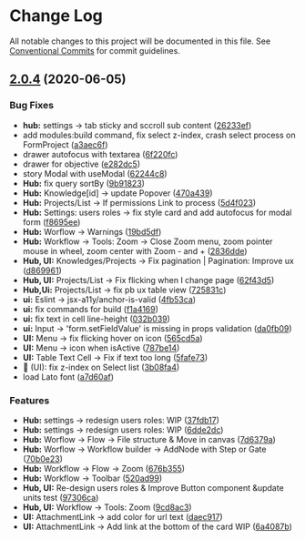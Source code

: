 # Change Log

All notable changes to this project will be documented in this file. See
[Conventional Commits](https://conventionalcommits.org) for commit guidelines.

## [2.0.4](https://bitbucket.org/braineet/frontend/compare/@braineet/ui@1.0.0...@braineet/ui@2.0.4) (2020-06-05)

### Bug Fixes

-   **hub:** settings -> tab sticky and sccroll sub content
    ([26233ef](https://bitbucket.org/braineet/frontend/commits/26233ef88ff7e93920b42f994c5c1c370ae9d1e2))
-   add modules:build command, fix select z-index, crash select process on
    FormProject
    ([a3aec6f](https://bitbucket.org/braineet/frontend/commits/a3aec6fa16a463d9f9cadb517255d63a4ddc7d1e))
-   drawer autofocus with textarea
    ([6f220fc](https://bitbucket.org/braineet/frontend/commits/6f220fc6d397494696de301c9a405e2127a8165f))
-   drawer for objective
    ([e282dc5](https://bitbucket.org/braineet/frontend/commits/e282dc571bb1f92ca9319dc887a91e554d3270de))
-   story Modal with useModal
    ([62244c8](https://bitbucket.org/braineet/frontend/commits/62244c868167380b21fd9eb8642f927bf504a232))
-   **Hub:** fix query sortBy
    ([9b91823](https://bitbucket.org/braineet/frontend/commits/9b91823051a5e712d4c496b49fabcdadc8a8935d))
-   **Hub:** Knowledge[id] -> update Popover
    ([470a439](https://bitbucket.org/braineet/frontend/commits/470a4390603d1c66f190eff66a9f97e84890af0f))
-   **Hub:** Projects/List -> If permissions Link to process
    ([5d4f023](https://bitbucket.org/braineet/frontend/commits/5d4f023f822950267d2823da9ff4fa39633f4d56))
-   **Hub:** Settings: users roles -> fix style card and add autofocus for modal
    form
    ([f8695ee](https://bitbucket.org/braineet/frontend/commits/f8695ee5b26f7b29f726c69d88d4890a8d5664ac))
-   **Hub:** Worflow -> Warnings
    ([19bd5df](https://bitbucket.org/braineet/frontend/commits/19bd5df92446e4b6bb1f205ced5d87cdb3c51ef0))
-   **Hub:** Workflow -> Tools: Zoom -> Close Zoom menu, zoom pointer mouse in
    wheel, zoom center with Zoom - and +
    ([2836dde](https://bitbucket.org/braineet/frontend/commits/2836dde491b973b7805d0d27742327fb97f2b8d9))
-   **Hub, UI:** Knowledges/Projects -> Fix pagination | Pagination: Improve ux
    ([d869961](https://bitbucket.org/braineet/frontend/commits/d869961d3acefcc5f639f1cd0aaf4e5432ae2774))
-   **Hub, UI:** Projects/List -> Fix flicking when I change page
    ([62f43d5](https://bitbucket.org/braineet/frontend/commits/62f43d5f487b523dd683615f7b446a9924d9c1c3))
-   **Hub,Ui:** Projects/List -> fix pb ux table view
    ([725831c](https://bitbucket.org/braineet/frontend/commits/725831ce2f4fe5b90f2f39ec66638c11835093ec))
-   **ui:** Eslint -> jsx-a11y/anchor-is-valid
    ([4fb53ca](https://bitbucket.org/braineet/frontend/commits/4fb53ca78a5d0426009a52121856c562754090db))
-   **ui:** fix commands for build
    ([f1a4169](https://bitbucket.org/braineet/frontend/commits/f1a4169aff64ce3c41d1c4e70449cd0b09a36544))
-   **ui:** fix text in cell line-height
    ([032b039](https://bitbucket.org/braineet/frontend/commits/032b039ae66721289fb758d6ab06846a136ec086))
-   **ui:** Input -> 'form.setFieldValue' is missing in props validation
    ([da0fb09](https://bitbucket.org/braineet/frontend/commits/da0fb094f2ed656137aad64206ec36978ec344c7))
-   **UI:** Menu -> fix flicking hover on icon
    ([565cd5a](https://bitbucket.org/braineet/frontend/commits/565cd5a378e62b0cb3dafdbdd82f56f260df91ac))
-   **UI:** Menu -> icon when isActive
    ([787be14](https://bitbucket.org/braineet/frontend/commits/787be1405d7648d50f353c1798f387c2ffda9094))
-   **UI:** Table Text Cell -> Fix if text too long
    ([5fafe73](https://bitbucket.org/braineet/frontend/commits/5fafe73f66b5435244c6315b2a6dc01086c99127))
-   :bug: (UI): fix z-index on Select list
    ([3b08fa4](https://bitbucket.org/braineet/frontend/commits/3b08fa42e199a371100298e4f760a2e0230d37c3))
-   load Lato font
    ([a7d60af](https://bitbucket.org/braineet/frontend/commits/a7d60aff742bd604a8d65f9f4c1d578c891e5ce8))

### Features

-   **Hub:** settings -> redesign users roles: WIP
    ([37fdb17](https://bitbucket.org/braineet/frontend/commits/37fdb179c740bfb506a63218e0e41287d5400f01))
-   **Hub:** settings -> redesign users roles: WIP
    ([6dde2dc](https://bitbucket.org/braineet/frontend/commits/6dde2dcee712a877e3217b8b7815f701875e3241))
-   **Hub:** Worflow -> Flow -> File structure & Move in canvas
    ([7d6379a](https://bitbucket.org/braineet/frontend/commits/7d6379aae3989bea4a9833904abc1065cd74e140))
-   **Hub:** Worflow -> Workflow builder -> AddNode with Step or Gate
    ([70b0e23](https://bitbucket.org/braineet/frontend/commits/70b0e23b49b363547fea3d247cc895bf1bdf83b7))
-   **Hub:** Workflow -> Flow -> Zoom
    ([676b355](https://bitbucket.org/braineet/frontend/commits/676b355676327561643298af34f54802863bd0a7))
-   **Hub:** Workflow -> Toolbar
    ([520ad99](https://bitbucket.org/braineet/frontend/commits/520ad99c5b4c25ba1dbbc0f588f50351d54ccce5))
-   **Hub, UI:** Re-design users roles & Improve Button component &update units
    test
    ([97306ca](https://bitbucket.org/braineet/frontend/commits/97306ca4f3d490013bed645f46579484e45bbb52))
-   **Hub, UI:** Workflow -> Tools: Zoom
    ([9cd8ac3](https://bitbucket.org/braineet/frontend/commits/9cd8ac3c5dd072dad3e8138551d6ec4fcf5658db))
-   **UI:** AttachmentLink -> add color for url text
    ([daec917](https://bitbucket.org/braineet/frontend/commits/daec917c549348038d38a2b3287776ddee80b3eb))
-   **UI:** AttachmentLink -> Add link at the bottom of the card WIP
    ([6a4087b](https://bitbucket.org/braineet/frontend/commits/6a4087b73aea870e67c797a52ff2fb5156b5930f))
